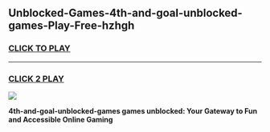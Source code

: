 
## Unblocked-Games-4th-and-goal-unblocked-games-Play-Free-hzhgh
<h3>
<a href="https://premium76.site?title=4th-and-goal-unblocked-games&ref=22A">CLICK TO PLAY</a></h3>
<hr>

<h3>
<a href="https://premium76.site?title=4th-and-goal-unblocked-games&ref=22A">CLICK 2 PLAY</a>
  
</h3>

<a href="https://premium76.site?title=4th-and-goal-unblocked-games&ref=22A"><img src="https://clearcache.store/games.png"></a>


**4th-and-goal-unblocked-games games unblocked: Your Gateway to Fun and Accessible Online Gaming**

